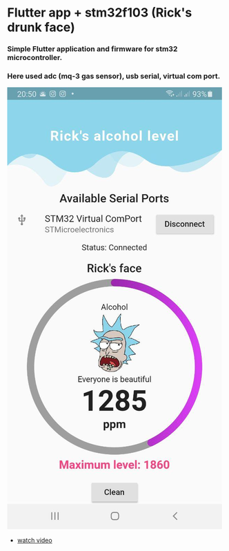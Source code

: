 # Flutter app + stm32f103 (Rick's drunk face)

### Simple Flutter application and firmware for stm32 microcontroller. 
### Here used adc (mq-3 gas sensor), usb serial, virtual com port.

![Flutter](https://github.com/Dimancheltv/ricks_drunk_face/blob/main/flutter/assets/images/readme.jpg)


- [watch video](https://youtu.be/2Xai0xygT2c)


